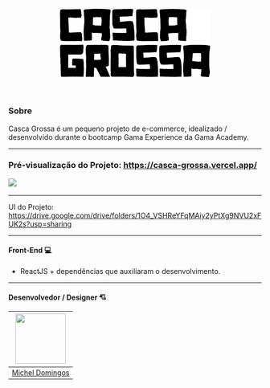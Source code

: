 <p align="center">	
  <img src="https://github.com/micheldslive/casca-grossa/blob/master/demo/casca-grossa-logo.png" width="300" alt="Unform" />
</p>	

<br>

### Sobre

Casca Grossa é um pequeno projeto de e-commerce, idealizado / desenvolvido durante o bootcamp Gama Experience da Gama Academy.

-------------------------------------
### Pré-visualização do Projeto: https://casca-grossa.vercel.app/
<img src="https://github.com/micheldslive/casca-grossa/blob/master/demo/demo.gif" width="700"   />

-------------------------------------
UI do Projeto: https://drive.google.com/drive/folders/1O4_VSHReYFqMAiy2yPtXg9NVU2xFUK2s?usp=sharing

-------------------------------------
#### Front-End 💻
* ReactJS + dependências que auxiliaram o desenvolvimento.

-------------------------------------
#### Desenvolvedor / Designer 💘
| <img src="https://avatars.githubusercontent.com/u/55795597?v=4" width="100" height="100" /> |
| :---:  |
| [Michel Domingos](https://github.com/micheldslive) |
